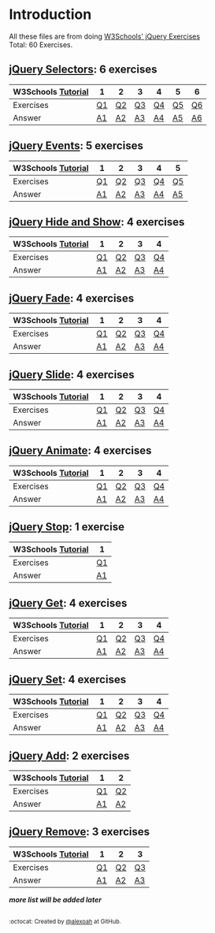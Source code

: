 # Introduction
All these files are from doing [W3Schools' jQuery Exercises](https://www.w3schools.com/jquery/exercise_jq.asp)  
Total: 60 Exercises.

## [jQuery Selectors](./jQ-Selectors): 6 exercises
| W3Schools [Tutorial](https://www.w3schools.com/jquery/jquery_selectors.asp) | 1 | 2 | 3 | 4 | 5 | 6 |
| :--- | --- | --- | --- | --- | --- | --- |
| Exercises | [Q1](https://www.w3schools.com/jquery/exercise_jq.asp?filename=exercise_jq_selectors1) | [Q2](https://www.w3schools.com/jquery/exercise_jq.asp?filename=exercise_jq_selectors2) | [Q3](https://www.w3schools.com/jquery/exercise_jq.asp?filename=exercise_jq_selectors3) | [Q4](https://www.w3schools.com/jquery/exercise_jq.asp?filename=exercise_jq_selectors4) | [Q5](https://www.w3schools.com/jquery/exercise_jq.asp?filename=exercise_jq_selectors5) | [Q6](https://www.w3schools.com/jquery/exercise_jq.asp?filename=exercise_jq_selectors6) |
| Answer | [A1](./jQ-Selectors/jqSelectorsE1.js) | [A2](./jQ-Selectors/jqSelectorsE2.js) | [A3](./jQ-Selectors/jqSelectorsE3.js) | [A4](./jQ-Selectors/jqSelectorsE4.js) | [A5](./jQ-Selectors/jqSelectorsE5.js) | [A6](./jQ-Selectors/jqSelectorsE6.js) |

## [jQuery Events](./jQ-Events): 5 exercises
| W3Schools [Tutorial](https://www.w3schools.com/jquery/jquery_events.asp) | 1 | 2 | 3 | 4 | 5 |
| :--- | --- | --- | --- | --- | --- |
| Exercises | [Q1](https://www.w3schools.com/jquery/exercise_jq.asp?filename=exercise_jq_events1) | [Q2](https://www.w3schools.com/jquery/exercise_jq.asp?filename=exercise_jq_events2) | [Q3](https://www.w3schools.com/jquery/exercise_jq.asp?filename=exercise_jq_events3) | [Q4](https://www.w3schools.com/jquery/exercise_jq.asp?filename=exercise_jq_events4) | [Q5](https://www.w3schools.com/jquery/exercise_jq.asp?filename=exercise_jq_events5) |
| Answer | [A1](./jQ-Events/jqEventsE1.js) | [A2](./jQ-Events/jqEventsE2.js) | [A3](./jQ-Events/jqEventsE3.js) | [A4](./jQ-Events/jqEventsE4.js) | [A5](./jQ-Events/jqEventsE5.js) |

## [jQuery Hide and Show](./jQ-Hide_Show): 4 exercises
| W3Schools [Tutorial](https://www.w3schools.com/jquery/jquery_hide_show.asp) | 1 | 2 | 3 | 4 |
| :--- | --- | --- | --- | --- |
| Exercises | [Q1](https://www.w3schools.com/jquery/exercise_jq.asp?filename=exercise_jq_hide_show1) | [Q2](https://www.w3schools.com/jquery/exercise_jq.asp?filename=exercise_jq_hide_show2) | [Q3](https://www.w3schools.com/jquery/exercise_jq.asp?filename=exercise_jq_hide_show3) | [Q4](https://www.w3schools.com/jquery/exercise_jq.asp?filename=exercise_jq_hide_show4) |
| Answer | [A1](./jQ-Hide_Show/jqHide_ShowE1.js) | [A2](./jQ-Hide_Show/jqHide_ShowE2.js) | [A3](./jQ-Hide_Show/jqHide_ShowE3.js) | [A4](./jQ-Hide_Show/jqHide_ShowE4.js) |

## [jQuery Fade](./jQ-Fade): 4 exercises
| W3Schools [Tutorial](https://www.w3schools.com/jquery/jquery_fade.asp) | 1 | 2 | 3 | 4 |
| :--- | --- | --- | --- | --- |
| Exercises | [Q1](https://www.w3schools.com/jquery/exercise_jq.asp?filename=exercise_jq_fade1) | [Q2](https://www.w3schools.com/jquery/exercise_jq.asp?filename=exercise_jq_fade2) | [Q3](https://www.w3schools.com/jquery/exercise_jq.asp?filename=exercise_jq_fade3) | [Q4](https://www.w3schools.com/jquery/exercise_jq.asp?filename=exercise_jq_fade4) |
| Answer | [A1](./jQ-Fade/jqFadeE1.js) | [A2](./jQ-Fade/jqFadeE2.js) | [A3](./jQ-Fade/jqFadeE3.js) | [A4](./jQ-Fade/jqFadeE4.js) |

## [jQuery Slide](./jQ-Slide): 4 exercises
| W3Schools [Tutorial](https://www.w3schools.com/jquery/jquery_slide.asp) | 1 | 2 | 3 | 4 |
| :--- | --- | --- | --- | --- |
| Exercises | [Q1](https://www.w3schools.com/jquery/exercise_jq.asp?filename=exercise_jq_slide1) | [Q2](https://www.w3schools.com/jquery/exercise_jq.asp?filename=exercise_jq_slide2) | [Q3](https://www.w3schools.com/jquery/exercise_jq.asp?filename=exercise_jq_slide3) | [Q4](https://www.w3schools.com/jquery/exercise_jq.asp?filename=exercise_jq_slide4) |
| Answer | [A1](./jQ-Slide/jqSlideE1.js) | [A2](./jQ-Slide/jqSlideE2.js) | [A3](./jQ-Slide/jqSlideE3.js) | [A4](./jQ-Slide/jqSlideE4.js) |

## [jQuery Animate](./jQ-Animate): 4 exercises
| W3Schools [Tutorial](https://www.w3schools.com/jquery/jquery_animate.asp) | 1 | 2 | 3 | 4 |
| :--- | --- | --- | --- | --- |
| Exercises | [Q1](https://www.w3schools.com/jquery/exercise_jq.asp?filename=exercise_jq_animate1) | [Q2](https://www.w3schools.com/jquery/exercise_jq.asp?filename=exercise_jq_animate2) | [Q3](https://www.w3schools.com/jquery/exercise_jq.asp?filename=exercise_jq_animate3) | [Q4](https://www.w3schools.com/jquery/exercise_jq.asp?filename=exercise_jq_animate4) |
| Answer | [A1](./jQ-Animate/jqAnimateE1.js) | [A2](./jQ-Animate/jqAnimateE2.js) | [A3](./jQ-Animate/jqAnimateE3.js) | [A4](./jQ-Animate/jqAnimateE4.js) |

## [jQuery Stop](./jQ-Stop): 1 exercise
| W3Schools [Tutorial](https://www.w3schools.com/jquery/jquery_stop.asp) | 1 |
| :--- | --- |
| Exercises | [Q1](https://www.w3schools.com/jquery/exercise_jq.asp?filename=exercise_jq_stop1) |
| Answer | [A1](./jQ-Stop/jqStopE1.js) |

## [jQuery Get](./jQ-Get): 4 exercises
| W3Schools [Tutorial](https://www.w3schools.com/jquery/jquery_dom_get.asp) | 1 | 2 | 3 | 4 |
| :--- | --- | --- | --- | --- |
| Exercises | [Q1](https://www.w3schools.com/jquery/exercise_jq.asp?filename=exercise_jq_dom_get1) | [Q2](https://www.w3schools.com/jquery/exercise_jq.asp?filename=exercise_jq_dom_get2) | [Q3](https://www.w3schools.com/jquery/exercise_jq.asp?filename=exercise_jq_dom_get3) | [Q4](https://www.w3schools.com/jquery/exercise_jq.asp?filename=exercise_jq_dom_get4) |
| Answer | [A1](./jQ-Get/jqGetE1.js) | [A2](./jQ-Get/jqGetE2.js) | [A3](./jQ-Get/jqGetE3.js) | [A4](./jQ-Get/jqGetE4.js) |

## [jQuery Set](./jQ-Set): 4 exercises
| W3Schools [Tutorial](https://www.w3schools.com/jquery/jquery_dom_set.asp) | 1 | 2 | 3 | 4 |
| :--- | --- | --- | --- | --- |
| Exercises | [Q1](https://www.w3schools.com/jquery/exercise_jq.asp?filename=exercise_jq_dom_set1) | [Q2](https://www.w3schools.com/jquery/exercise_jq.asp?filename=exercise_jq_dom_set2) | [Q3](https://www.w3schools.com/jquery/exercise_jq.asp?filename=exercise_jq_dom_set3) | [Q4](https://www.w3schools.com/jquery/exercise_jq.asp?filename=exercise_jq_dom_set4) |
| Answer | [A1](./jQ-Set/jqSetE1.js) | [A2](./jQ-Set/jqSetE2.js) | [A3](./jQ-Set/jqSetE3.js) | [A4](./jQ-Set/jqSetE4.js) |

## [jQuery Add](./jQ-Add): 2 exercises
| W3Schools [Tutorial](https://www.w3schools.com/jquery/jquery_dom_add.asp) | 1 | 2 |
| :--- | --- | --- |
| Exercises | [Q1](https://www.w3schools.com/jquery/exercise_jq.asp?filename=exercise_jq_dom_add1) | [Q2](https://www.w3schools.com/jquery/exercise_jq.asp?filename=exercise_jq_dom_add2) |
| Answer | [A1](./jQ-Add/jqAddE1.js) | [A2](./jQ-Add/jqAddE2.js) |

## [jQuery Remove](./jQ-Remove): 3 exercises
| W3Schools [Tutorial](https://www.w3schools.com/jquery/jquery_dom_remove.asp) | 1 | 2 | 3 |
| :--- | --- | --- | --- |
| Exercises | [Q1](https://www.w3schools.com/jquery/exercise_jq.asp?filename=exercise_jq_dom_remove1) | [Q2](https://www.w3schools.com/jquery/exercise_jq.asp?filename=exercise_jq_dom_remove2) | [Q3](https://www.w3schools.com/jquery/exercise_jq.asp?filename=exercise_jq_dom_remove3) |
| Answer | [A1](./jQ-Remove/jqRemoveE1.js) | [A2](./jQ-Remove/jqRemoveE2.js) | [A3](./jQ-Remove/jqRemoveE3.js) |

  
***more list will be added later***

##
<sup>:octocat: Created by [@alexoah](http://github.com/alexoah) at GitHub.</sup>